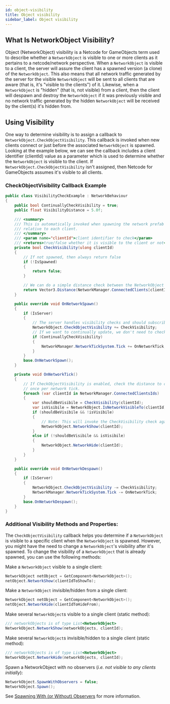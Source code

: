```yaml
---
id: object-visibility
title: Object visibility
sidebar_label: Object visibility
---
```


## What Is NetworkObject Visibility?
Object (NetworkObject) visibility is a Netcode for GameObjects term used to describe whether a `NetworkObject` is visible to one or more clients as it pertains to a netcode/network perspective.  When a `NetworkObject` is visible to a client, the server will assure the client has a spawned version (a clone) of the `NetworkObject`.  This also means that all network traffic generated by the server for the visible `NetworkObject` will be sent to all clients that are aware (that is, it's "visible to the clients") of it.  Likewise, when a `NetworkObject` is "hidden" (that is, not visible) from a client, then the client will despawn and destroy the `NetworkObject` if it was previously visible and no network traffic generated by the hidden `NetworkObject` will be received by the client(s) it's hidden from.


## Using Visibility

One way to determine visibility is to assign a callback to `NetworkObject.CheckObjectVisibility`.  This callback is invoked when new clients connect or just before the associated `NetworkObject` is spawned. Looking at the example below, we can see the callback includes a client identifier (clientId) value as a parameter which is used to determine whether the `NetworkObject` is visible to the client.  If `NetworkObject.CheckObjectVisibility` isn't assigned, then Netcode for GameObjects assumes it's visible to all clients.

### CheckObjectVisibility Callback Example
```csharp
public class VisibilityCheckExample : NetworkBehaviour
{
    public bool ContinuallyCheckVisibility = true;
    public float VisibilityDistance = 5.0f;

    /// <summary>
    /// This is automatically invoked when spawning the network prefab
    /// relative to each client.
    /// </summary>
    /// <param name="clientId">client identifier to check</param>
    /// <returns>true/false whether it is visible to the client or not</returns>
    private bool CheckVisibility(ulong clientId)
    {
        // If not spawned, then always return false
        if (!IsSpawned)
        {
            return false;
        }

        // We can do a simple distance check between the NetworkObject instance position and the client
        return Vector3.Distance(NetworkManager.ConnectedClients[clientId].PlayerObject.transform.position, transform.position) <= VisibilityDistance;
    }

    public override void OnNetworkSpawn()
    {
        if (IsServer)
        {
            // The server handles visibility checks and should subscribe when spawned locally on the server-side.
            NetworkObject.CheckObjectVisibility += CheckVisibility;
            // If we want to continually update, we don't need to check every frame but should check at least once per tick
            if (ContinuallyCheckVisibility)
            {
                NetworkManager.NetworkTickSystem.Tick += OnNetworkTick;
            }                
        }
        base.OnNetworkSpawn();
    }

    private void OnNetworkTick()
    {
        // If CheckObjectVisibility is enabled, check the distance to clients
        // once per network tick.
        foreach (var clientId in NetworkManager.ConnectedClientsIds)
        {
            var shouldBeVisibile = CheckVisibility(clientId);
            var isVisibile = NetworkObject.IsNetworkVisibleTo(clientId);
            if (shouldBeVisibile && !isVisibile)
            {
                // Note: This will invoke the CheckVisibility check again
                NetworkObject.NetworkShow(clientId);
            }
            else if (!shouldBeVisibile && isVisibile)
            {
                NetworkObject.NetworkHide(clientId);
            }
        }
    }

    public override void OnNetworkDespawn()
    {
        if (IsServer)
        {
            NetworkObject.CheckObjectVisibility -= CheckVisibility;
            NetworkManager.NetworkTickSystem.Tick -= OnNetworkTick;
        }
        base.OnNetworkDespawn();
    }
}
```

### Additional Visibility Methods and Properties:
The `CheckObjectVisibility` callback helps you determine if a `NetworkObject` is visible to a specific client when the `NetworkObject` is spawned.  However, you might have the need to change a `NetworkObject`'s visibility after it's spawned.  To change the visibility of a `NetworkObject` that is already spawned, you can use the following methods:

Make a `NetworkObject` visible to a single client:
```csharp
NetworkObject netObject = GetComponent<NetworkObject>();
netObject.NetworkShow(clientIdToShowTo);
```

Make a `NetworkObject` invisible/hidden from a single client:
```csharp
NetworkObject netObject = GetComponent<NetworkObject>();
netObject.NetworkHide(clientIdToHideFrom);
```

Make several `NetworkObject`s visible to a single client (static method):
```csharp
/// networkObjects is of type List<NetworkObject>
NetworkObject.NetworkShow(networkObjects, clientId);
```

Make several `NetworkObject`s invisible/hidden to a single client (static method):
```csharp
/// networkObjects is of type List<NetworkObject>
NetworkObject.NetworkHide(networkObjects, clientId);
```

Spawn a NetworkObject with no observers (_i.e. not visible to any clients initially_):
```csharp
NetworkObject.SpawnWithObservers = false;
NetworkObject.Spawn();
```

See [Spawning With (or Without) Observers](networkobject.md#spawning-with-or-without-observers) for more information.
